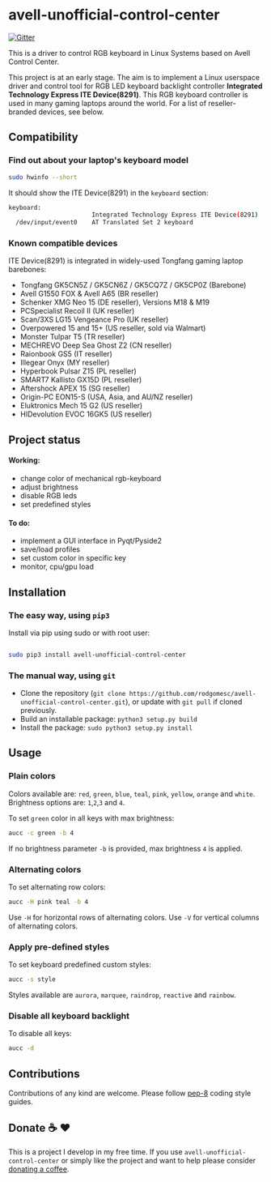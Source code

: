 #  avell-unofficial-control-center

[![Gitter](https://badges.gitter.im/Unofficial-CC/Lobby.svg)](https://gitter.im/Unofficial-CC/Lobby?utm_source=badge&utm_medium=badge&utm_campaign=pr-badge)

This is a driver to control RGB keyboard in Linux Systems based on Avell Control Center.

This project is at an early stage. 
The aim is to implement a Linux userspace driver and control tool for RGB LED keyboard backlight controller **Integrated Technology Express ITE Device(8291)**.
This RGB keyboard controller is used in many gaming laptops around the world.
For a list of reseller-branded devices, see below.



## Compatibility

### Find out about your laptop's keyboard model

```bash
sudo hwinfo --short
```
It should show the ITE Device(8291) in the `keyboard` section:
```bash
keyboard:
                       Integrated Technology Express ITE Device(8291)
  /dev/input/event0    AT Translated Set 2 keyboard
```

### Known compatible devices

ITE Device(8291) is integrated in widely-used Tongfang gaming laptop barebones:

 - Tongfang GK5CN5Z / GK5CN6Z / GK5CQ7Z / GK5CP0Z (Barebone)
 - Avell G1550 FOX & Avell A65 (BR reseller)
 - Schenker XMG Neo 15 (DE reseller), Versions M18 & M19
 - PCSpecialist Recoil II (UK reseller)
 - Scan/3XS LG15 Vengeance Pro (UK reseller)
 - Overpowered 15 and 15+ (US reseller, sold via Walmart)
 - Monster Tulpar T5 (TR reseller)
 - MECHREVO Deep Sea Ghost Z2 (CN reseller)
 - Raionbook GS5 (IT reseller)
 - Illegear Onyx (MY reseller)
 - Hyperbook Pulsar Z15 (PL reseller)
 - SMART7 Kallisto GX15D (PL reseller)
 - Aftershock APEX 15 (SG reseller)
 - Origin-PC EON15-S (USA, Asia, and AU/NZ reseller)
 - Eluktronics Mech 15 G2 (US reseller)
 - HIDevolution EVOC 16GK5 (US reseller)


## Project status

#### Working:
 
 - change color of mechanical rgb-keyboard
 - adjust brightness
 - disable RGB leds
 - set predefined styles


#### To do:
 - implement a GUI interface in Pyqt/Pyside2
 - save/load profiles
 - set custom color in specific key
 - monitor, cpu/gpu load



## Installation

### The easy way, using `pip3`

Install via pip using sudo or with root user: 

```bash 

sudo pip3 install avell-unofficial-control-center

```

### The manual way, using `git`

 - Clone the repository (`git clone https://github.com/rodgomesc/avell-unofficial-control-center.git`), or update with `git pull` if cloned previously.
 - Build an installable package: `python3 setup.py build`
 - Install the package: `sudo python3 setup.py install`



## Usage

### Plain colors

Colors available are: `red`, `green`, `blue`, `teal`, `pink`, `yellow`, `orange` and `white`.<br>
Brightness options are: `1`,`2`,`3` and `4`.<br>

To set `green` color in all keys with max brightness:

```bash 
aucc -c green -b 4
```

If no brightness parameter `-b` is provided, max brightness `4` is applied.

### Alternating colors

To set alternating row colors:

```bash
aucc -H pink teal -b 4
```

Use `-H` for horizontal rows of alternating colors.
Use `-V` for vertical columns of alternating colors.

### Apply pre-defined styles

To set keyboard predefined custom styles:

```bash 
aucc -s style
```

Styles available are `aurora`, `marquee`, `raindrop`, `reactive` and `rainbow`.

### Disable all keyboard backlight

To disable all keys:
```bash 
aucc -d
```



## Contributions

Contributions of any kind are welcome. Please follow [pep-8](https://www.python.org/dev/peps/pep-0008/) coding style guides.

## Donate :coffee: :hearts:

This is a project I develop in my free time.  If you use `avell-unofficial-control-center` or simply like the project and want to help please consider [donating a coffee](https://www.buymeacoffee.com/KCZRP52U7). 


